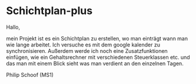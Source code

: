 # Schichtplan-plus


Hallo,

mein Projekt ist es ein Schichtplan zu erstellen, wo man einträgt wann man wie lange arbeitet. Ich versuche es mit dem google 
kalender zu synchronisieren. Außerdem werde ich noch eine Zusatzfunktionen einfügen, wie ein Gehaltsrechner mit verschiedenen Steuerklassen etc. und das man mit einem Blick sieht was man verdient an den einzelnen Tagen.


Philip Schoof (MS1)
